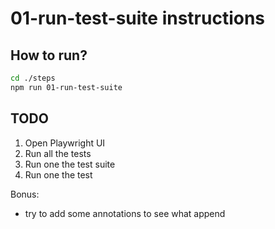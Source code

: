 # 01-run-test-suite instructions

## How to run?

```Bash
cd ./steps
npm run 01-run-test-suite
```

## TODO

1. Open Playwright UI
2. Run all the tests
3. Run one the test suite
4. Run one the test

Bonus:
- try to add some annotations to see what append
